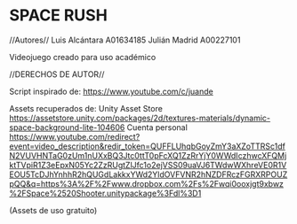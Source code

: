 # SPACE RUSH

//Autores//
Luis Alcántara A01634185
Julián Madrid A00227101

Videojuego creado para uso académico

//DERECHOS DE AUTOR//

Script inspirado de:
https://www.youtube.com/c/juande

Assets recuperados de:
Unity Asset Store
https://assetstore.unity.com/packages/2d/textures-materials/dynamic-space-background-lite-104606
Cuenta personal
https://www.youtube.com/redirect?event=video_description&redir_token=QUFFLUhqbGoyZmY3aXZoTTRSc1dfN2VUVHNTaG0zUm1nUXxBQ3Jtc0ttT0pFcXQ1ZzRrYjY0WWdIczhwcXFQMjktTVpiR1Z3eEpxN05Yc2ZzRUgtZlJfc1o2ejVSS09uaVJ6TWdwWXhreVE0R1VEOU5TcDJhYnhhR2hQUGdLakkxYWd2YldOVFVNR2hNZDFRczFGRXRPOUZpQQ&q=https%3A%2F%2Fwww.dropbox.com%2Fs%2Fwqi0ooxjgt9xbwz%2FSpace%2520Shooter.unitypackage%3Fdl%3D1 

(Assets de uso gratuito)
